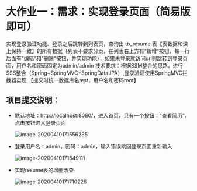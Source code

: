 # 大作业一：需求：实现登录页面（简易版即可）

实现登录验证功能、登录之后跳转到列表页，查询出 tb_resume 表【表数据和课上保持一致】的所有数据（列表不要求分页，在列表右上方有“新增”按钮，每一行后面有“编辑”和“删除”按钮，并实现功能），如果未登录就访问url则跳转到登录页面，用户名和密码固定为admin/admin
技术要求：根据SSM整合的思路，进行SSS整合（Spring+SpringMVC+SpringDataJPA）,登录验证使用SpringMVC拦截器实现
【提交时统一数据库名test，用户名和密码root】

## 项目提交说明：

- 默认地址：http://localhost:8080/，进入首页，只有一个按钮："查看简历"，点击按钮进入登录页面

  ![image-20200410171556235](C:\Users\窝火西决\AppData\Roaming\Typora\typora-user-images\image-20200410171556235.png)

- 登录用户名：admin，密码：admin，输入错误跳回登录页面重新输入

  ![image-20200410171649111](C:\Users\窝火西决\AppData\Roaming\Typora\typora-user-images\image-20200410171649111.png)

- 实现resume表的增删改查

  ![image-20200410171710226](C:\Users\窝火西决\AppData\Roaming\Typora\typora-user-images\image-20200410171710226.png)

